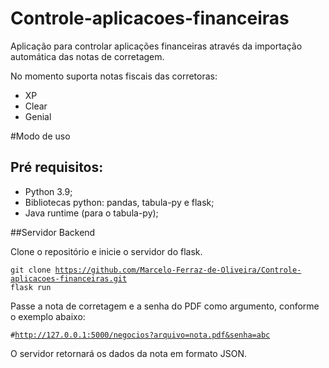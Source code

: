 # Controle-aplicacoes-financeiras

Aplicação para controlar aplicações financeiras através da importação automática das notas de corretagem.

No momento suporta notas fiscais das corretoras:

- XP
- Clear
- Genial

#Modo de uso

## Pré requisitos:

- Python 3.9;
- Bibliotecas python: pandas, tabula-py e flask;
- Java runtime (para o tabula-py);

##Servidor Backend

Clone o repositório e inicie o servidor do flask.

<code>git clone https://github.com/Marcelo-Ferraz-de-Oliveira/Controle-aplicacoes-financeiras.git
flask run</code>

Passe a nota de corretagem e a senha do PDF como argumento, conforme o exemplo abaixo:

<code>#http://127.0.0.1:5000/negocios?arquivo=nota.pdf&senha=abc</code>

O servidor retornará os dados da nota em formato JSON.
